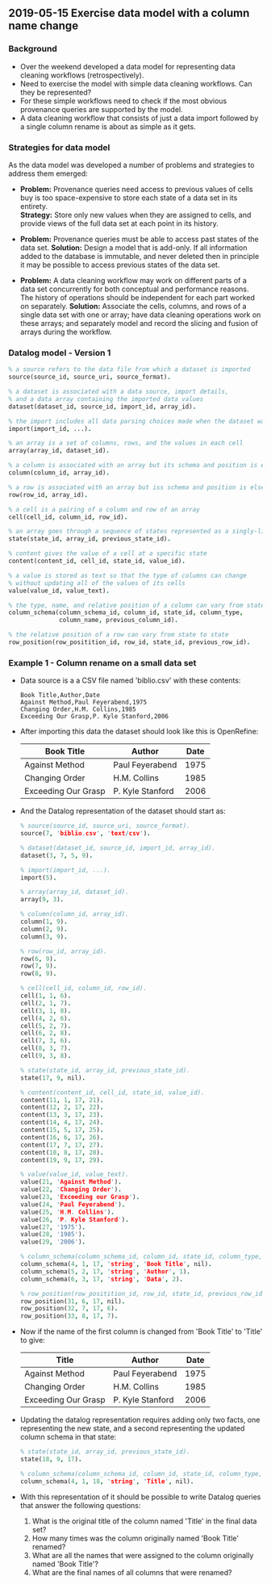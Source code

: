 ## 2019-05-15 Exercise data model with a column name change

### Background
- Over the weekend developed a data model for representing data cleaning workflows (retrospectively).
- Need to exercise the model with simple data cleaning workflows. Can they be represented?
- For these simple workflows need to check if the most obvious provenance queries are supported by the model.
- A data cleaning workflow that consists of just a data import followed by a single column rename is about as simple as it gets.

### Strategies for data model
As the data model was developed a number of problems and strategies to address them emerged:

- **Problem:** Provenance queries need access to previous values of cells buy is too space-expensive to store each state of a data set in its entirety.  
**Strategy:** Store only new values when they are assigned to cells, and provide views of the full data set at each point in its history.


-   **Problem:**  Provenance queries must be able to access past states of the data set.
**Solution:** Design a model that is add-only.  If all information added to the database is immutable, and never deleted then in principle it may be possible to access previous states of the data set.

- **Problem:**  A data cleaning workflow may work on different parts of a data set concurrently for both conceptual and performance reasons.  The history of operations should be independent for each part worked on separately.
**Solution:**  Associate the cells, columns, and rows of a single data set with one or array; have data cleaning operations work on these arrays; and separately model and record the slicing and fusion of arrays during the workflow.

### Datalog model - Version 1
```prolog
% a source refers to the data file from which a dataset is imported
source(source_id, source_uri, source_format).

% a dataset is associated with a data source, import details,
% and a data array containing the imported data values
dataset(dataset_id, source_id, import_id, array_id).

% the import includes all data parsing choices made when the dataset was created
import(import_id, ...).

% an array is a set of columns, rows, and the values in each cell
array(array_id, dataset_id).

% a column is associated with an array but its schema and position is elsewhere
column(column_id, array_id).

% a row is associated with an array but iss schema and position is elsewhere
row(row_id, array_id).

% a cell is a pairing of a column and row of an array
cell(cell_id, column_id, row_id).

% an array goes through a sequence of states represented as a singly-linked list
state(state_id, array_id, previous_state_id).

% content gives the value of a cell at a specific state
content(content_id, cell_id, state_id, value_id).

% a value is stored as text so that the type of columns can change
% without updating all of the values of its cells
value(value_id, value_text).

% the type, name, and relative position of a column can vary from state to state
column_schema(column_schema_id, column_id, state_id, column_type,
              column_name, previous_column_id).

% the relative position of a row can vary from state to state
row_position(row_positition_id, row_id, state_id, previous_row_id).
```

### Example 1 - Column rename on a small data set

- Data source is a a CSV file named 'biblio.csv' with these contents:

    ```csv
    Book Title,Author,Date
    Against Method,Paul Feyerabend,1975
    Changing Order,H.M. Collins,1985
    Exceeding Our Grasp,P. Kyle Stanford,2006
    ```

- After importing this data the dataset should look like this is OpenRefine:

	|Book Title|Author|Date|
	|--|--|--|
	|Against Method|Paul Feyerabend|1975|
	|Changing Order|H.M. Collins|1985|
	|Exceeding Our Grasp|P. Kyle Stanford|2006|

- And the Datalog representation of the dataset should start as:

    ```prolog
    % source(source_id, source_uri, source_format).
    source(7, 'biblio.csv', 'text/csv').
    
    % dataset(dataset_id, source_id, import_id, array_id).
    dataset(3, 7, 5, 9).
    
    % import(import_id, ...).
    import(5).
    
    % array(array_id, dataset_id).
    array(9, 3).
    
    % column(column_id, array_id).
    column(1, 9).
    column(2, 9).
    column(3, 9).
    
    % row(row_id, array_id).
    row(6, 9).
    row(7, 9).
    row(8, 9).
    
    % cell(cell_id, column_id, row_id).
    cell(1, 1, 6).
    cell(2, 1, 7).
    cell(3, 1, 8).
    cell(4, 2, 6).
    cell(5, 2, 7).
    cell(6, 2, 8).
    cell(7, 3, 6).
    cell(8, 3, 7).
    cell(9, 3, 8).
    
    % state(state_id, array_id, previous_state_id).
    state(17, 9, nil).
    
    % content(content_id, cell_id, state_id, value_id).
    content(11, 1, 17, 21).
    content(12, 2, 17, 22).
    content(13, 3, 17, 23).
    content(14, 4, 17, 24).
    content(15, 5, 17, 25).
    content(16, 6, 17, 26).
    content(17, 7, 17, 27).
    content(18, 8, 17, 28).
    content(19, 9, 17, 29).
    
    % value(value_id, value_text).
    value(21, 'Against Method').
    value(22, 'Changing Order').
    value(23, 'Exceeding our Grasp').
    value(24, 'Paul Feyerabend').
    value(25, 'H.M. Collins').
    value(26, 'P. Kyle Stanford').
    value(27, '1975').
    value(28, '1985').
    value(29, '2006').
    
    % column_schema(column_schema_id, column_id, state_id, column_type, column_name, previous_column_id).
    column_schema(4, 1, 17, 'string', 'Book Title', nil).
    column_schema(5, 2, 17, 'string', 'Author', 1).
    column_schema(6, 3, 17, 'string', 'Data', 2).
    
    % row_position(row_positition_id, row_id, state_id, previous_row_id).
    row_position(31, 6, 17, nil).
    row_position(32, 7, 17, 6).
    row_position(33, 8, 17, 7).
    ```

- Now if the name of the first column is changed from 'Book Title' to 'Title' to give:

	|Title|Author|Date|
	|--|--|--|
	|Against Method|Paul Feyerabend|1975|
	|Changing Order|H.M. Collins|1985|
	|Exceeding Our Grasp|P. Kyle Stanford|2006|

- Updating the datalog representation requires adding only two facts, one representing the new state, and a second representing the updated column schema in that state:

    ```prolog
    % state(state_id, array_id, previous_state_id).
    state(18, 9, 17).
    
    % column_schema(column_schema_id, column_id, state_id, column_type, column_name, previous_column_id).
    column_schema(4, 1, 18, 'string', 'Title', nil).
    ```
- With this representation of it should be possible to write Datalog queries that answer the following questions:

	1. What is the original title of the column named 'Title' in the final data set?
	2. How many times was the column originally named 'Book Title' renamed?
	3. What are all the names that were assigned to the column originally named 'Book Title'?
	4. What are the final names of all columns that were renamed?


